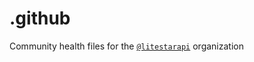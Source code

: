 # .github
  Community health files for the [`@litestarapi`](https://github.com/litestarapi/) organization

